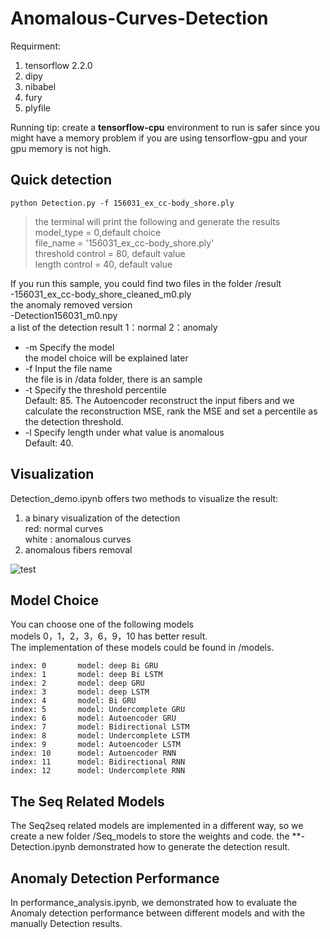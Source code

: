 # Anomalous-Curves-Detection

Requirment:
1. tensorflow 2.2.0
2. dipy
3. nibabel
4. fury 
5. plyfile

Running tip: create a **tensorflow-cpu** environment to run is safer since you might have a memory problem if you are using tensorflow-gpu and your gpu memory is not high. 

## Quick detection

```python Detection.py -f 156031_ex_cc-body_shore.ply ```

>the terminal will print the following and generate the results\
model_type          =  0,default choice\
file_name           = '156031_ex_cc-body_shore.ply'\
threshold control   = 80, default value\
length  control     = 40, default value

If you run this sample, you could find two files in the folder /result\
-156031_ex_cc-body_shore_cleaned_m0.ply\
the anomaly removed version  
-Detection156031_m0.npy\
a list of the detection result 1：normal 2：anomaly 





-  -m    Specify the model\
the model choice will be explained later
-  -f    Input the file name\
the file is in /data folder, there is an sample   
-  -t    Specify the threshold percentile\
Default: 85. The Autoencoder reconstruct the input fibers and we calculate the reconstruction MSE, rank the MSE and set a percentile as the detection threshold.  
-  -l    Specify length under what value is anomalous\
Default: 40. 

## Visualization 
Detection_demo.ipynb offers two methods to visualize the result:
1. a binary visualization of the detection\
red: normal curves\
white : anomalous curves
2. anomalous fibers removal

![test](/pic/tt.png "two methods")
## Model Choice 
You can choose one of the following models\
models 0，1，2，3，6，9，10 has better result.\
The implementation of these models could be found in /models. 
```
index: 0       model: deep Bi GRU
index: 1       model: deep Bi LSTM
index: 2       model: deep GRU
index: 3       model: deep LSTM
index: 4       model: Bi GRU
index: 5       model: Undercomplete GRU
index: 6       model: Autoencoder GRU
index: 7       model: Bidirectional LSTM
index: 8       model: Undercomplete LSTM
index: 9       model: Autoencoder LSTM
index: 10      model: Autoencoder RNN
index: 11      model: Bidirectional RNN
index: 12      model: Undercomplete RNN
```

## The Seq Related Models 
The Seq2seq related models are implemented in a different way, so we create a new folder /Seq_models to store the weights and code.
the **-Detection.ipynb demonstrated how to generate the detection result.

## Anomaly Detection Performance
In performance_analysis.ipynb, we demonstrated how to evaluate the Anomaly detection performance between different models and with the manually Detection results. 
